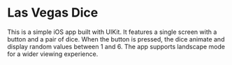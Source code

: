 # Las Vegas Dice

This is a simple iOS app built with UIKit. It features a single screen with a button and a pair of dice. When the button is pressed, the dice animate and display random values between 1 and 6. The app supports landscape mode for a wider viewing experience.
